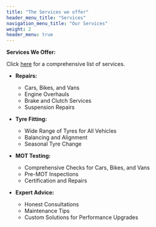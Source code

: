 ```yaml
---
title: "The Services we offer"
header_menu_title: "Services"
navigation_menu_title: "Our Services"
weight: 2
header_menu: true
---
```




**Services We Offer:**

Click [here](/services) for a comprehensive list of services.

- **Repairs:**
  - Cars, Bikes, and Vans
  - Engine Overhauls
  - Brake and Clutch Services
  - Suspension Repairs

- **Tyre Fitting:**
  - Wide Range of Tyres for All Vehicles
  - Balancing and Alignment
  - Seasonal Tyre Change

- **MOT Testing:**
  - Comprehensive Checks for Cars, Bikes, and Vans
  - Pre-MOT Inspections
  - Certification and Repairs

- **Expert Advice:**
  - Honest Consultations
  - Maintenance Tips
  - Custom Solutions for Performance Upgrades
